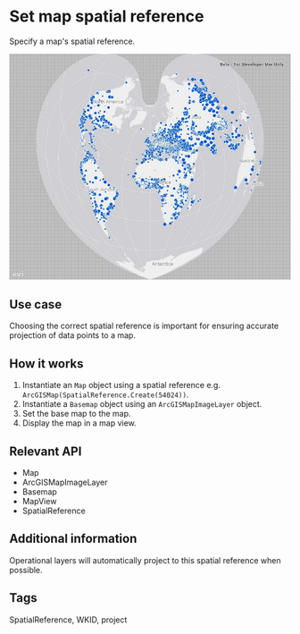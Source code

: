 # Set map spatial reference

Specify a map's spatial reference.

![screenshot](SetMapSpatialReference.jpg)

## Use case

Choosing the correct spatial reference is important for ensuring accurate projection of data points to a map.  

## How it works

1. Instantiate an `Map` object using a spatial reference e.g. `ArcGISMap(SpatialReference.Create(54024))`.
2. Instantiate a `Basemap` object using an `ArcGISMapImageLayer` object.
3. Set the base map to the map.
4. Display the map in a map view.

## Relevant API

* Map
* ArcGISMapImageLayer
* Basemap
* MapView
* SpatialReference

## Additional information

Operational layers will automatically project to this spatial reference when possible.

## Tags

SpatialReference, WKID, project
